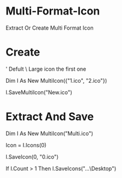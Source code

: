 # Multi-Format-Icon
Extract Or Create Multi Format Icon

# Create

' Defult \ Large icon the first one

Dim I As New MultiIcon({"1.ico", "2.ico"})

I.SaveMultiIcon("New.ico")

# Extract And Save

Dim I As New MultiIcon("Multi.ico")

Icon = I.Icons(0)

I.SaveIcon(0, "0.ico")

If I.Count > 1 Then I.SaveIcons("...\Desktop")
